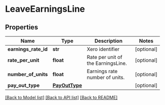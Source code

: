 # LeaveEarningsLine

## Properties
Name | Type | Description | Notes
------------ | ------------- | ------------- | -------------
**earnings_rate_id** | **str** | Xero identifier | [optional] 
**rate_per_unit** | **float** | Rate per unit of the EarningsLine. | [optional] 
**number_of_units** | **float** | Earnings rate number of units. | [optional] 
**pay_out_type** | [**PayOutType**](PayOutType.md) |  | [optional] 

[[Back to Model list]](../README.md#documentation-for-models) [[Back to API list]](../README.md#documentation-for-api-endpoints) [[Back to README]](../README.md)


